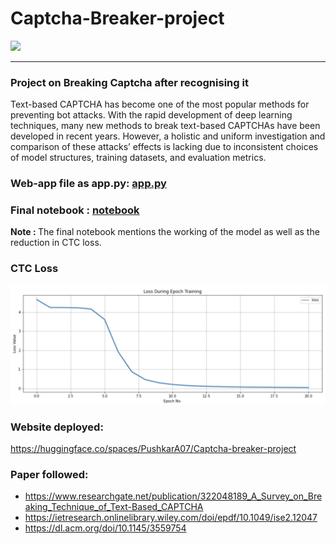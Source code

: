 # Captcha-Breaker-project

<img src="https://socialify.git.ci/Pushkar1853/Captcha-Breaker-project/image?description=1&font=Bitter&language=1&name=1&owner=1&pattern=Circuit%20Board&stargazers=1&theme=Light">

---

### Project on Breaking Captcha after recognising it

Text-based CAPTCHA has become one of the most popular methods for preventing bot attacks. With the rapid development of deep learning techniques, many new methods to break text-based CAPTCHAs have been developed in recent years. However, a holistic and uniform investigation and comparison of these attacks’ effects is lacking due to inconsistent choices of model structures, training datasets, and evaluation metrics.

### Web-app file as app.py: [app.py](https://github.com/Pushkar1853/Captcha-Breaker-project/blob/1bd8969b3592a959fa0d69a06e13bfd84ffaf98e/webapp/webapp.py)
### Final notebook : [notebook](https://github.com/Pushkar1853/Captcha-Breaker-project/blob/1bd8969b3592a959fa0d69a06e13bfd84ffaf98e/notebook/captcha-recognition-project.ipynb)

<b>Note : </b>
The final notebook mentions the working of the model as well as the reduction in CTC loss.

### CTC Loss
<img src="Loss.png">

### Website deployed:

https://huggingface.co/spaces/PushkarA07/Captcha-breaker-project

### Paper followed:
* https://www.researchgate.net/publication/322048189_A_Survey_on_Breaking_Technique_of_Text-Based_CAPTCHA
* https://ietresearch.onlinelibrary.wiley.com/doi/epdf/10.1049/ise2.12047
* https://dl.acm.org/doi/10.1145/3559754
